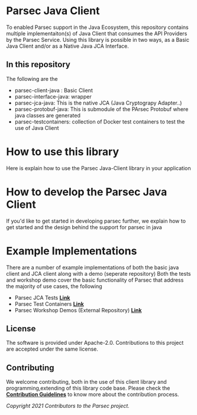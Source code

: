 # Parsec Java Client

To enabled Parsec support in the Java Ecosystem, this repository contains multiple implementaiton(s) of Java Client that consumes the API Providers by the Parsec Service. Using this library is possible in two ways, as a Basic Java Client and/or as a Native Java JCA Interface. 

## In this repository

The following are the 

- parsec-client-java : Basic Client
- parsec-interface-java: wrapper 
- parsec-jca-java: This is the native JCA (Java Cryptograpy Adapter..)
- parsec-protobuf-java: This is submodule of the PArsec Protobuf where java classes are generated 
- parsec-testcontainers: collection of Docker test containers to test the use of Java Client 

# How to use this library
Here is explain how to use the Parsec Java-Client library in your application

# How to develop the Parsec Java Client
If you'd like to get started in developing parsec further, we explain how to get started and the design behind the support for parsec in java

# Example Implementations
There are a number of example implementations of both the basic java client and JCA client along with a demo (seperate repository) 
Both the tests and workshop demo cover the basic functionality of Parsec that address the majority of use cases, the following

- Parsec JCA Tests [**Link**](/parsec-jca-test)
- Parsec Test Containers [**Link**](/parsec-testcontainers)
- Parsec Workshop Demos (External Repository) [**Link**](https://github.com/56kcloud/parsec-workshop)

## License

The software is provided under Apache-2.0. Contributions to this project are accepted under the same license.

## Contributing

We welcome contributing, both in the use of this client library and programming,extending of this library code base. 
Please check the [**Contribution Guidelines**](https://parallaxsecond.github.io/parsec-book/contributing/index.html)
to know more about the contribution process.

*Copyright 2021 Contributors to the Parsec project.*


